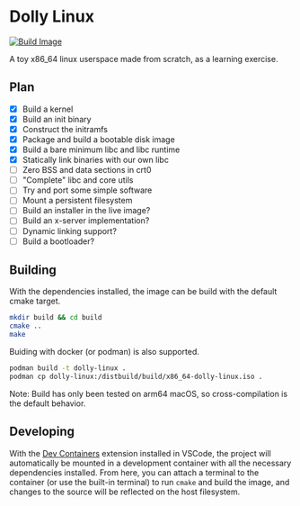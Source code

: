 # Dolly Linux

[![Build Image](https://github.com/ryanwebber/dolly-linux/actions/workflows/docker-image.yml/badge.svg)](https://github.com/ryanwebber/dolly-linux/actions/workflows/docker-image.yml)

A toy x86_64 linux userspace made from scratch, as a learning exercise.

## Plan

 - [x] Build a kernel
 - [x] Build an init binary
 - [x] Construct the initramfs
 - [x] Package and build a bootable disk image
 - [x] Build a bare minimum libc and libc runtime
 - [x] Statically link binaries with our own libc
 - [ ] Zero BSS and data sections in crt0
 - [ ] "Complete" libc and core utils
 - [ ] Try and port some simple software
 - [ ] Mount a persistent filesystem
 - [ ] Build an installer in the live image?
 - [ ] Build an x-server implementation?
 - [ ] Dynamic linking support?
 - [ ] Build a bootloader?

## Building

With the dependencies installed, the image can be build with the default cmake target.

```sh
mkdir build && cd build
cmake ..
make
```

Buiding with docker (or podman) is also supported.

```sh
podman build -t dolly-linux .
podman cp dolly-linux:/distbuild/build/x86_64-dolly-linux.iso .
```

Note: Build has only been tested on arm64 macOS, so cross-compilation is the default behavior.

## Developing

With the [Dev Containers](https://marketplace.visualstudio.com/items?itemName=ms-vscode-remote.remote-containers)
extension installed in VSCode, the project will automatically be mounted in a development container with
all the necessary dependencies installed. From here, you can attach a terminal to the container (or use
the built-in terminal) to run `cmake` and build the image, and changes to the source will be reflected
on the host filesystem.
